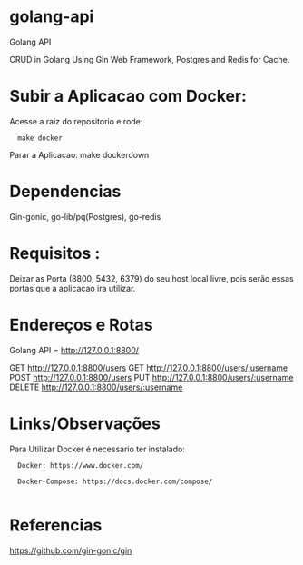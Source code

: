 # golang-api
Golang API

CRUD in Golang Using Gin Web Framework, Postgres and Redis for Cache.

# Subir a Aplicacao com Docker:
  Acesse a raiz do repositorio e rode: 
  
```  
  make docker  
```

  Parar a Aplicacao: make dockerdown

# Dependencias

Gin-gonic, go-lib/pq(Postgres), go-redis

# Requisitos :

Deixar as Porta (8800, 5432, 6379) do seu host local livre, pois serão essas portas que a aplicacao ira utilizar.

# Endereços e Rotas

Golang API = http://127.0.0.1:8800/

GET http://127.0.0.1:8800/users
GET http://127.0.0.1:8800/users/:username
POST http://127.0.0.1:8800/users
PUT http://127.0.0.1:8800/users/:username
DELETE http://127.0.0.1:8800/users/:username

# Links/Observações

Para Utilizar Docker é necessario ter instalado:

```  
  Docker: https://www.docker.com/

  Docker-Compose: https://docs.docker.com/compose/
  
```  

# Referencias

https://github.com/gin-gonic/gin
